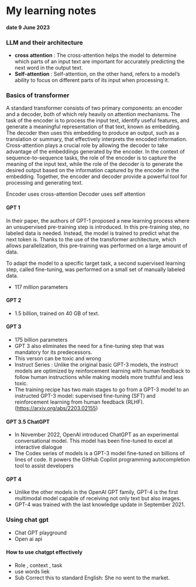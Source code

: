
# My learning notes

#### date 9 June 2023

### LLM and their architecture

- **cross attention** : The cross-attention helps the model to determine which parts of an input text are important for accurately predicting the next word in the output text.
- **Self-attention** : Self-attention, on the other hand, refers to a model’s ability to focus on different parts of its input when processing it.

### **Basics of transformer**

A standard transformer consists of two primary components: an encoder and a decoder, both of which rely heavily on attention mechanisms. The task of the encoder is to process the input text, identify useful features, and generate a meaningful representation of that text, known as embedding. The decoder then uses this embedding to produce an output, such as a translation or summary, that effectively interprets the encoded information. Cross-attention plays a crucial role by allowing the decoder to take advantage of the embeddings generated by the encoder. In the context of sequence-to-sequence tasks, the role of the encoder is to capture the meaning of the input text, while the role of the decoder is to generate the desired output based on the information captured by the encoder in the embedding. Together, the encoder and decoder provide a powerful tool for processing and generating text.

Encoder uses cross-attention
Decoder uses self attention

#### GPT 1

In their paper, the authors of GPT-1 proposed a new learning process where an unsupervised pre-training step is introduced. In this pre-training step, no labeled data is needed. Instead, the model is trained to predict what the next token is. Thanks to the use of the transformer architecture, which allows parallelization, this pre-training was performed on a large amount of data. 

To adapt the model to a specific target task, a second supervised learning step, called fine-tuning, was performed on a small set of manually labeled data.
- 117 million parameters

#### GPT 2
- 1.5 billion, trained on 40 GB of text. 

#### GPT 3
- 175 billion parameters
- GPT 3 also eliminates the need for a fine-tuning step that was mandatory for its predecessors.
- This verson can be toxic and wrong
- Instruct Series : Unlike the original basic GPT-3 models, the instruct models are optimized by reinforcement learning with human feedback to follow human instructions while making models more truthful and less toxic.
- The training recipe has two main stages to go from a GPT-3 model to an instructed GPT-3 model: supervised fine-tuning (SFT) and reinforcement learning from human feedback (RLHF). (https://arxiv.org/abs/2203.02155)


#### GPT 3.5 ChatGPT
- In November 2022, OpenAI introduced ChatGPT as an experimental conversational model. This model has been fine-tuned to excel at interactive dialogue
- The Codex series of models is a GPT-3 model fine-tuned on billions of lines of code. It powers the GitHub Copilot programming autocompletion tool to assist developers

#### GPT 4
- Unlike the other models in the OpenAI GPT family, GPT-4 is the first multimodal model capable of receiving not only text but also images.
- GPT-4 was trained with the last knowledge update in September 2021. 


### Using chat gpt

- Chat GPT playground
- Open ai api

#### How to use chatgpt effectively
- Role , context , task
- use words liek
- Sub Correct this to standard English: She no went to the market.





<!-- 
# hello

- list1
* list11
- list2
+ list 3
1. one
2. two

[link text](/code2.txt)
![img](/image.jpg)

> block quote
> > blockquote


```python

print('hello')
```

- [ ] cdheck
- [x] compe 
-->

